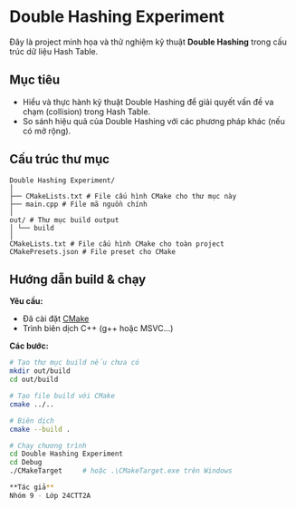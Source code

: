 # Double Hashing Experiment

Đây là project minh họa và thử nghiệm kỹ thuật **Double Hashing** trong cấu trúc dữ liệu Hash Table.

## Mục tiêu

- Hiểu và thực hành kỹ thuật Double Hashing để giải quyết vấn đề va chạm (collision) trong Hash Table.
- So sánh hiệu quả của Double Hashing với các phương pháp khác (nếu có mở rộng).

## Cấu trúc thư mục

```
Double Hashing Experiment/
│
├── CMakeLists.txt # File cấu hình CMake cho thư mục này
├── main.cpp # File mã nguồn chính
│
out/ # Thư mục build output 
│ └── build
│
CMakeLists.txt # File cấu hình CMake cho toàn project
CMakePresets.json # File preset cho CMake
```


## Hướng dẫn build & chạy

**Yêu cầu:**  
- Đã cài đặt [CMake](https://cmake.org/)  
- Trình biên dịch C++ (g++ hoặc MSVC...)

**Các bước:**

```sh
# Tạo thư mục build nếu chưa có
mkdir out/build
cd out/build

# Tạo file build với CMake
cmake ../..

# Biên dịch
cmake --build .

# Chạy chương trình
cd Double Hashing Experiment
cd Debug
./CMakeTarget     # hoặc .\CMakeTarget.exe trên Windows

**Tác giả**
Nhóm 9 - Lớp 24CTT2A
